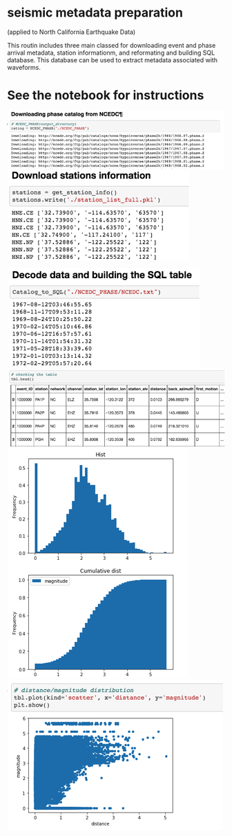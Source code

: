 # seismic metadata preparation 
(applied to North California Earthquake Data)

This routin includes three main classed for downloading event and phase arrival metadata, station informationm, and reformating and building SQL database. 
This database can be used to extract metadata associated with waveforms. 

# See the notebook for instructions
![Downloading phase arrival time and event information](F1.png)
![Downloading station information](F2.png)

![Decoding the data and building a SQL database](F3.png)
![Resulted table](F4.png)
![Statistics of metadata](F5.png)
![Statistics of metadata](F6.png)
